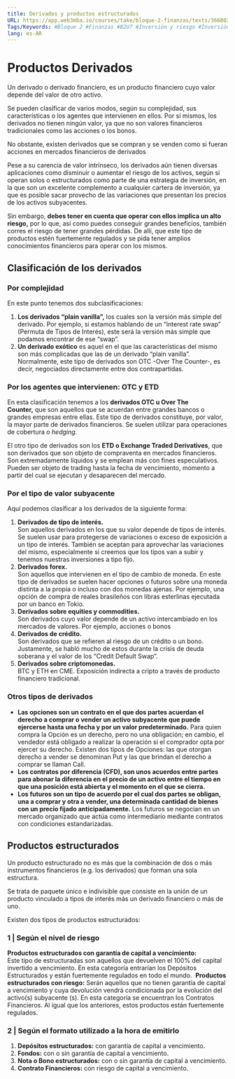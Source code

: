 ```yaml
---
title: Derivados y productos estructurados
URL: https://app.web3mba.io/courses/take/bloque-2-finanzas/texts/36680349-u7-01-derivados-y-productos-estructurados
Tags/Keywords: #Bloque 2 #Finanzas #B2U7 #Inversión y riesgo #Inversión #Riesgo #Productos Derivados y Estructurados #Productos Derivados #Productos Estructurados
lang: es-AR
---
```

# Productos Derivados
Un derivado o derivado financiero, es un producto financiero cuyo valor depende del valor de otro activo. 

Se pueden clasificar de varios modos, según su complejidad, sus características o los agentes que intervienen en ellos. Por sí mismos, los derivados no tienen ningún valor, ya que no son valores financieros tradicionales como las acciones o los bonos. 

No obstante, existen derivados que se compran y se venden como si fueran acciones en mercados financieros de derivados

Pese a su carencia de valor intrínseco, los derivados aún tienen diversas aplicaciones como disminuir o aumentar el riesgo de los activos, según si operan solos o estructurados como parte de una estrategia de inversión, en la que son un excelente complemento a cualquier cartera de inversión, ya que es posible sacar provecho de las variaciones que presentan los precios de los activos subyacentes. 

Sin embargo, **debes tener en cuenta que operar con ellos implica un alto riesgo,** por lo que, así como puedes conseguir grandes beneficios, también corres el riesgo de tener grandes pérdidas. De allí, que este tipo de productos estén fuertemente regulados y se pida tener amplios conocimientos financieros para operar con los mismos. 

## Clasificación de los derivados
### Por complejidad
En este punto tenemos dos subclasificaciones:
1. **Los derivados “plain vanilla”,** los cuales son la versión más simple del derivado. Por ejemplo, si estamos hablando de un “interest rate swap” (Permuta de Tipos de Interés), este será la versión más simple que podamos encontrar de ese “swap”.
2. **Un derivado exótico** es aquel en el que las características del mismo son más complicadas que las de un derivado “plain vanilla”. Normalmente, este tipo de derivados son OTC -Over The Counter-, es decir, negociados directamente entre dos contrapartidas.

### Por los agentes que intervienen: OTC y ETD
En esta clasificación tenemos a los **derivados OTC u Over The Counter,** que son aquellos que se acuerdan entre grandes bancos o grandes empresas entre ellas. Este tipo de derivados constituye, por valor, la mayor parte de derivados financieros. Se suelen utilizar para operaciones de cobertura o _hedging_.

El otro tipo de derivados son los **ETD o Exchange Traded Derivatives**, que son derivados que son objeto de compraventa en mercados financieros. Son extremadamente líquidos y se emplean más con fines especulativos. Pueden ser objeto de trading hasta la fecha de vencimiento, momento a partir del cual se ejecutan y desaparecen del mercado.
 
### Por el tipo de valor subyacente
Aquí podemos clasificar a los derivados de la siguiente forma: 
1. **Derivados de tipo de interés.**  
    Son aquellos derivados en los que su valor depende de tipos de interés. Se suelen usar para protegerse de variaciones o exceso de exposición a un tipo de interés. También se aceptan para aprovechar las variaciones del mismo, especialmente si creemos que los tipos van a subir y tenemos nuestras inversiones a tipo fijo.
2. **Derivados forex.**  
    Son aquellos que intervienen en el tipo de cambio de moneda. En este tipo de derivados se suelen hacer opciones o futuros sobre una moneda distinta a la propia o incluso con dos monedas ajenas. Por ejemplo, una opción de compra de reales brasileños con libras esterlinas ejecutada por un banco en Tokio.
3. **Derivados sobre equities y commodities.**   
    Son derivados cuyo valor depende de un activo intercambiado en los mercados de valores. Por ejemplo, acciones o bonos
4. **Derivados de crédito.**  
    Son derivados que se refieren al riesgo de un crédito o un bono. Justamente, se habló mucho de estos durante la crisis de deuda soberana y el valor de los “Credit Default Swap”.
5. **Derivados sobre criptomonedas.**  
    BTC y ETH en CME. Exposición indirecta a cripto a través de producto financiero tradicional.  

### Otros tipos de derivados
- **Las opciones son un contrato en el que dos partes acuerdan el derecho a comprar o vender un activo subyacente que puede ejercerse hasta una fecha y por un valor predeterminado.** Para quien compra la Opción es un derecho, pero no una obligación; en cambio, el vendedor está obligado a realizar la operación si el comprador opta por ejercer su derecho. Existen dos tipos de Opciones: las que otorgan derecho a vender se denominan Put y las que brindan el derecho a comprar se llaman Call.
- **Los contratos por diferencia (CFD), son unos acuerdos entre partes para abonar la diferencia en el precio de un activo entre el tiempo en que una posición está abierta y el momento en el que se cierra.**
- **Los futuros son un tipo de acuerdo por el cual dos partes se obligan, una a comprar y otra a vender, una determinada cantidad de bienes con un precio fijado anticipadamente.** Los futuros se negocian en un mercado organizado que actúa como intermediario mediante contratos con condiciones estandarizadas.

## Productos estructurados
Un producto estructurado no es más que la combinación de dos o más instrumentos financieros (e.g. los derivados) que forman una sola estructura. 

Se trata de paquete único e indivisible que consiste en la unión de un producto vinculado a tipos de interés más un derivado financiero o más de uno.

Existen dos tipos de productos estructurados:
### 1 | Según el nivel de riesgo
**Productos estructurados con garantía de capital a vencimiento:**   
Este tipo de estructuradas son aquellos que devuelven el 100% del capital invertido a vencimiento. En esta categoría entrarían los Depósitos Estructurados y están fuertemente regulados en todo el mundo. 
**Productos estructurados con riesgo:**
Serán aquellos que no tienen garantía de capital a vencimiento y cuya devolución vendrá condicionada por la evolución del activo(s) subyacente (s). En esta categoría se encuentran los Contratos Financieros. Al igual que los anteriores, estos productos están fuertemente regulados. 

### 2 | Según el formato utilizado a la hora de emitirlo
1. **Depósitos estructurados:** con garantía de capital a vencimiento.
2. **Fondos:** con o sin garantía de capital a vencimiento.
3. **Nota o Bono estructurados:** con o sin garantía de capital a vencimiento.
4. **Contrato Financieros:** con riesgo de capital a vencimiento.